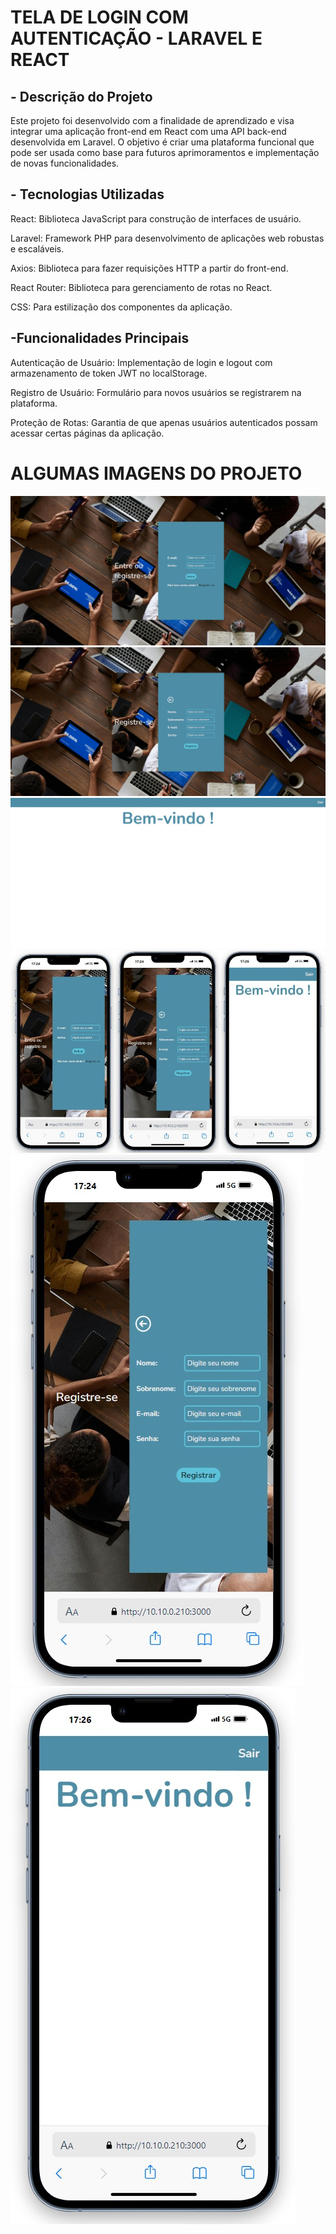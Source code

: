 # TELA DE LOGIN COM AUTENTICAÇÃO - LARAVEL E REACT

## - Descrição do Projeto
  
Este projeto foi desenvolvido com a finalidade de aprendizado e visa integrar uma aplicação front-end em React com uma API back-end desenvolvida em Laravel. O objetivo é criar uma plataforma funcional que pode ser usada como base para futuros aprimoramentos e implementação de novas funcionalidades.

## - Tecnologias Utilizadas
  
React: Biblioteca JavaScript para construção de interfaces de usuário.

Laravel: Framework PHP para desenvolvimento de aplicações web robustas e escaláveis.

Axios: Biblioteca para fazer requisições HTTP a partir do front-end.

React Router: Biblioteca para gerenciamento de rotas no React.

CSS: Para estilização dos componentes da aplicação.

## -Funcionalidades Principais

Autenticação de Usuário: Implementação de login e logout com armazenamento de token JWT no localStorage.

Registro de Usuário: Formulário para novos usuários se registrarem na plataforma.

Proteção de Rotas: Garantia de que apenas usuários autenticados possam acessar certas páginas da aplicação.

# ALGUMAS IMAGENS DO PROJETO

![Exemplo de Interface](front-end/src/assets/imgProject/img1.jpeg)
![Exemplo de Interface](front-end/src/assets/imgProject/img2.jpeg)
![Exemplo de Interface](front-end/src/assets/imgProject/img3.jpeg)
![Exemplo de Interface](front-end/src/assets/imgProject/img4.jpeg)
![Exemplo de Interface](front-end/src/assets/imgProject/img5.jpeg)
![Exemplo de Interface](front-end/src/assets/imgProject/img6.jpeg)
